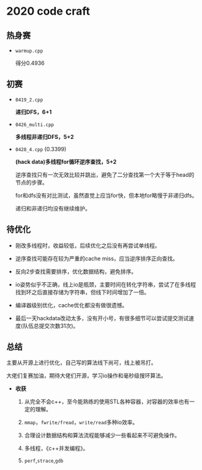 # 2020 code craft
## 热身赛

- `warmup.cpp` 

    得分0.4936

## 初赛

- `0419_2.cpp`

    **递归DFS，6+1**

- `0426_multi.cpp`

    **多线程非递归DFS，5+2**

- `0428_4.cpp` (0.3399)

    **(hack data)多线程for循环逆序查找，5+2**

    逆序查找只有一次无效比较并跳出，避免了二分查找第一个大于等于head的节点的步骤。

    for和dfs没有对比测试，虽然直觉上应当for快，但本地for略慢于非递归dfs。

    递归和非递归均没有继续维护。

## 待优化

- 刚改多线程时，收益较低，后续优化之后没有再尝试单线程。

- 逆序查找可能存在较为严重的cache miss，应当逆序排序正向查找。

- 反向2步查找需要排序，优化数据结构，避免排序。

- io姿势似乎不正确，线上io是瓶颈，主要时间在转化字符串，尝试了在多线程找到环之后直接存储为字符串，但线下时间增加了一倍。

- 编译器级别优化，cache优化都没有做很遗憾。

- 最后一天hackdata改动太多，没有开小号，有很多细节可以尝试提交测试速度(队伍总提交次数31次)。

## 总结

主要从开源上进行优化，自己写的算法线下尚可，线上被吊打。

大佬们复赛加油，期待大佬们开源，学习io操作和毫秒级搜环算法。

- **收获**

    1. 从完全不会c++，至今能熟练的使用STL各种容器，对容器的效率也有一定的理解。

    2. `mmap`，`fwrite/fread`，`write/read`多种io效率。

    3. 合理设计数据结构和算法流程能够减少一些看起来不可避免操作。

    4. 多线程，《c++并发编程》。

    5. `perf`,`strace`,`gdb`